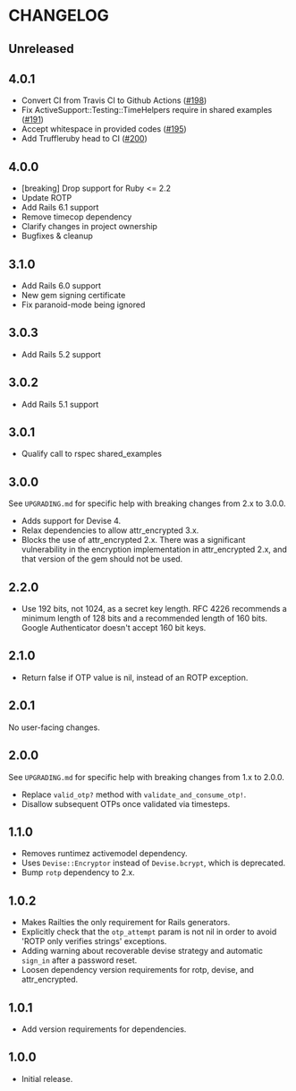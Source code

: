 # CHANGELOG

## Unreleased

## 4.0.1
- Convert CI from Travis CI to Github Actions ([#198](https://github.com/tinfoil/devise-two-factor/pull/198))
- Fix ActiveSupport::Testing::TimeHelpers require in shared examples ([#191](https://github.com/tinfoil/devise-two-factor/pull/191))
- Accept whitespace in provided codes ([#195](https://github.com/tinfoil/devise-two-factor/pull/195))
- Add Truffleruby head to CI ([#200](https://github.com/tinfoil/devise-two-factor/pull/200))

## 4.0.0
- [breaking] Drop support for Ruby <= 2.2
- Update ROTP
- Add Rails 6.1 support
- Remove timecop dependency
- Clarify changes in project ownership
- Bugfixes & cleanup

## 3.1.0
- Add Rails 6.0 support
- New gem signing certificate
- Fix paranoid-mode being ignored

## 3.0.3
- Add Rails 5.2 support

## 3.0.2
- Add Rails 5.1 support

## 3.0.1
- Qualify call to rspec shared_examples

## 3.0.0
See `UPGRADING.md` for specific help with breaking changes from 2.x to 3.0.0.

- Adds support for Devise 4.
- Relax dependencies to allow attr_encrypted 3.x.
- Blocks the use of attr_encrypted 2.x. There was a significant vulnerability in the encryption implementation in attr_encrypted 2.x, and that version of the gem should not be used.

## 2.2.0
- Use 192 bits, not 1024, as a secret key length. RFC 4226 recommends a minimum length of 128 bits and a recommended length of 160 bits. Google Authenticator doesn't accept 160 bit keys.

## 2.1.0
- Return false if OTP value is nil, instead of an ROTP exception.

## 2.0.1
No user-facing changes.

## 2.0.0
See `UPGRADING.md` for specific help with breaking changes from 1.x to 2.0.0.

- Replace `valid_otp?` method with `validate_and_consume_otp!`.
- Disallow subsequent OTPs once validated via timesteps.

## 1.1.0
- Removes runtimez activemodel dependency.
- Uses `Devise::Encryptor` instead of `Devise.bcrypt`, which is deprecated.
- Bump `rotp` dependency to 2.x.

## 1.0.2
- Makes Railties the only requirement for Rails generators.
- Explicitly check that the `otp_attempt` param is not nil in order to avoid 'ROTP only verifies strings' exceptions.
- Adding warning about recoverable devise strategy and automatic `sign_in` after a password reset.
- Loosen dependency version requirements for rotp, devise, and attr_encrypted.

## 1.0.1
- Add version requirements for dependencies.

## 1.0.0
- Initial release.
